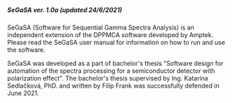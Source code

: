 ##### SeGaSA ver. 1.0a (updated 24/6/2021)

SeGaSA (Software for Sequential Gamma Spectra Analysis) is an independent extension of the DPPMCA software developed by Amptek.
Please read the SeGaSA user manual for information on how to run and use the software.

SeGaSA was developed as a part of bachelor's thesis "Software design for automation of the spectra processing for a semiconductor detector with polarization effect". The bachelor's thesis supervised by Ing. Katarína Sedlačková, PhD. and written by Filip Frank was successfully defended in June 2021.
